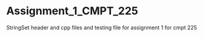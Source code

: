 # Assignment_1_CMPT_225
StringSet header and cpp files and testing file for assignment 1 for cmpt 225
